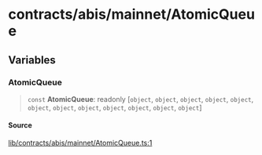 # contracts/abis/mainnet/AtomicQueue

## Variables

### AtomicQueue

> `const` **AtomicQueue**: readonly [`object`, `object`, `object`, `object`, `object`, `object`, `object`, `object`, `object`, `object`, `object`, `object`]

#### Source

[lib/contracts/abis/mainnet/AtomicQueue.ts:1](https://github.com/PufferFinance/puffer-sdk/blob/e2b72bf4bfc4848e2d2cb232e4eef09072a65670/lib/contracts/abis/mainnet/AtomicQueue.ts#L1)
